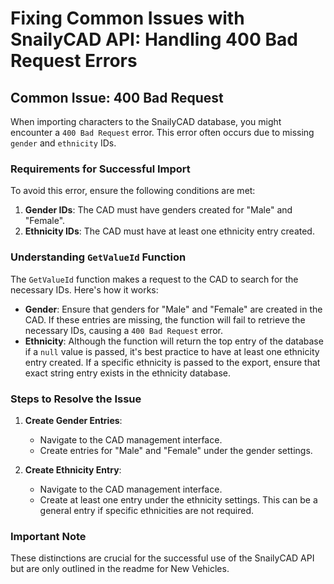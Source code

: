 # Fixing Common Issues with SnailyCAD API: Handling 400 Bad Request Errors

## Common Issue: 400 Bad Request

When importing characters to the SnailyCAD database, you might encounter a `400 Bad Request` error. This error often occurs due to missing `gender` and `ethnicity` IDs.

### Requirements for Successful Import

To avoid this error, ensure the following conditions are met:

1. **Gender IDs**: The CAD must have genders created for "Male" and "Female".
2. **Ethnicity IDs**: The CAD must have at least one ethnicity entry created.

### Understanding `GetValueId` Function

The `GetValueId` function makes a request to the CAD to search for the necessary IDs. Here's how it works:

- **Gender**: Ensure that genders for "Male" and "Female" are created in the CAD. If these entries are missing, the function will fail to retrieve the necessary IDs, causing a `400 Bad Request` error.
- **Ethnicity**: Although the function will return the top entry of the database if a `null` value is passed, it's best practice to have at least one ethnicity entry created. If a specific ethnicity is passed to the export, ensure that exact string entry exists in the ethnicity database.

### Steps to Resolve the Issue

1. **Create Gender Entries**:
   - Navigate to the CAD management interface.
   - Create entries for "Male" and "Female" under the gender settings.

2. **Create Ethnicity Entry**:
   - Navigate to the CAD management interface.
   - Create at least one entry under the ethnicity settings. This can be a general entry if specific ethnicities are not required.

### Important Note

These distinctions are crucial for the successful use of the SnailyCAD API but are only outlined in the readme for New Vehicles.

